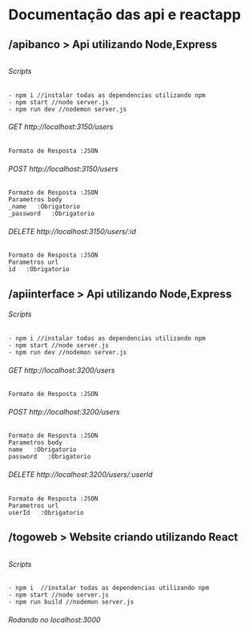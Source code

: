# Documentação das api e reactapp

## /apibanco > Api utilizando Node,Express
###### 
###### Scripts
```
- npm i //instalar todas as dependencias utilizando npm
- npm start //node server.js 
- npm run dev //nodemon server.js
```
###### GET http://localhost:3150/users
    Formato de Resposta :JSON     

###### POST http://localhost:3150/users
    Formato de Resposta :JSON 
    Parametros body
    _name   :Obrigatorio
    _password   :Obrigatorio

###### DELETE http://localhost:3150/users/:id
    Formato de Resposta :JSON 
    Parametros url
    id   :Obrigatorio
    

## /apiinterface > Api utilizando Node,Express
###### Scripts
###### 
```
- npm i //instalar todas as dependencias utilizando npm
- npm start //node server.js 
- npm run dev //nodemon server.js
```
###### GET http://localhost:3200/users
    Formato de Resposta :JSON     

###### POST http://localhost:3200/users
    Formato de Resposta :JSON 
    Parametros body
    name   :Obrigatorio
    password   :Obrigatorio

###### DELETE http://localhost:3200/users/:userId
    Formato de Resposta :JSON 
    Parametros url
    userId   :Obrigatorio

## /togoweb > Website criando utilizando React
###### 
###### Scripts
```
- npm i  //instalar todas as dependencias utilizando npm
- npm start //node server.js 
- npm run build //nodemon server.js
```
###### Rodando no localhost:3000
